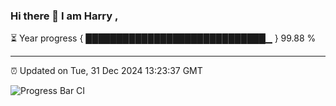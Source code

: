 ### Hi there 👋 I am Harry , 

⏳ Year progress { █████████████████████████████▁ } 99.88 %

---

⏰ Updated on Tue, 31 Dec 2024 13:23:37 GMT

![Progress Bar CI](https://github.com/duykhang68/duykhang68/workflows/Progress%20Bar%20CI/badge.svg)
